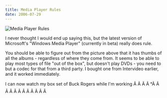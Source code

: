 ```yaml
---
title: Media Player Rules
date: 2006-07-29
---
```


![Media Player Rules](https://source.unsplash.com/-m88z7ily-w/1600x900)

I never thought I would end up saying this, but the latest version of Microsoft's "Windows Media Player" (currently in beta) really does rule.

You should be able to figure out from the picture above that it has thumbs of all the albums - regardless of where they come from. It seems to be able to play most types of file "out of the box", but doesn't play DVDs - you need to but a codec for that from a third party. I bought one from Intervideo earlier, and it worked immediately.

I can now watch my box set of Buck Rogers while I'm working Ã Ã Ã Ã °Ã Ã Ã Ã Ã Ã Ã Ã Ã Ã Ã Ã 